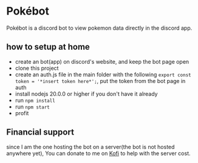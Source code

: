 # Pokébot
Pokébot is a discord bot to view pokemon data directly in the discord app.
## how to setup at home
- create an bot(app) on discord's website, and keep the bot page open
- clone this project
- create an auth.js file in the main folder with the following `export const token = '*insert token here*';`, put the token from the bot page in auth
- install nodejs 20.0.0 or higher if you don't have it already
- run `npm install`
- run `npm start`
- profit
## Financial support
since I am the one hosting the bot on a server(the bot is not hosted anywhere yet), You can donate to me on [Kofi](https://ko-fi.com/mrthomas20121) to help with the server cost.